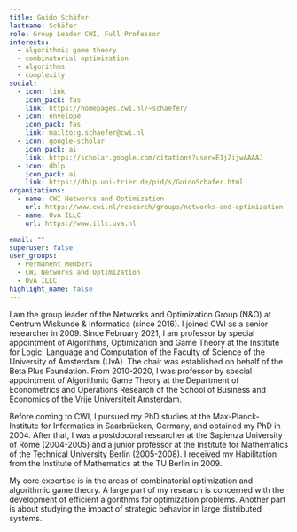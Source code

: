 ```yaml
---
title: Guido Schäfer
lastname: Schäfer
role: Group Leader CWI, Full Professor
interests:
  - algorithmic game theory
  - combinatorial optimization
  - algorithms
  - complexity
social:
  - icon: link
    icon_pack: fas
    link: https://homepages.cwi.nl/~schaefer/
  - icon: envelope
    icon_pack: fas
    link: mailto:g.schaefer@cwi.nl
  - icon: google-scholar
    icon_pack: ai
    link: https://scholar.google.com/citations?user=E1jZijwAAAAJ
  - icon: dblp
    icon_pack: ai
    link: https://dblp.uni-trier.de/pid/s/GuidoSchafer.html
organizations:
  - name: CWI Networks and Optimization
    url: https://www.cwi.nl/research/groups/networks-and-optimization
  - name: UvA ILLC
    url: https://www.illc.uva.nl

email: ""
superuser: false
user_groups:
  - Permanent Members
  - CWI Networks and Optimization
  - UvA ILLC
highlight_name: false
---
```


I am the group leader of the Networks and Optimization Group (N&O) at Centrum Wiskunde & Informatica (since 2016). I joined CWI as a senior researcher in 2009. Since February 2021, I am professor by special appointment of Algorithms, Optimization and Game Theory at the Institute for Logic, Language and Computation of the Faculty of Science of the University of Amsterdam (UvA). The chair was established on behalf of the Beta Plus Foundation. From 2010-2020, I was professor by special appointment of Algorithmic Game Theory at the Department of Econometrics and Operations Research of the School of Business and Economics of the Vrije Universiteit Amsterdam.

Before coming to CWI, I pursued my PhD studies at the Max-Planck-Institute for Informatics in Saarbrücken, Germany, and obtained my PhD in 2004. After that, I was a postdocoral researcher at the Sapienza University of Rome (2004-2005) and a junior professor at the Institute for Mathematics of the Technical University Berlin (2005-2008). I received my Habilitation from the Institute of Mathematics at the TU Berlin in 2009.

My core expertise is in the areas of combinatorial optimization and algorithmic game theory. A large part of my research is concerned with the development of efficient algorithms for optimization problems. Another part is about studying the impact of strategic behavior in large distributed systems.
